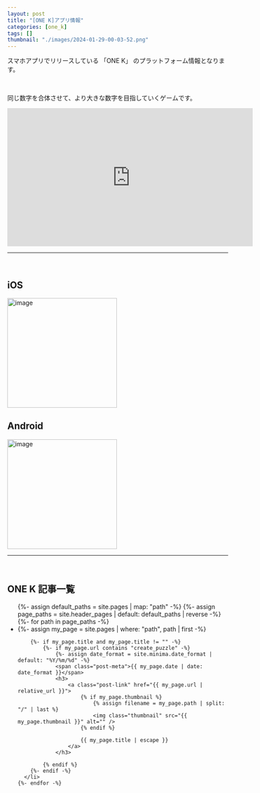 ```yaml
---
layout: post
title: "[ONE K]アプリ情報"
categories: [one_k]
tags: []
thumbnail: "./images/2024-01-29-00-03-52.png"
---
```


スマホアプリでリリースしている
「ONE K」
のプラットフォーム情報となります。
  
<br>
  
同じ数字を合体させて、より大きな数字を目指していくゲームです。  

<iframe width="560" height="315" src="https://www.youtube.com/embed/ulyfyhqVzSI" frameborder="0" allowfullscreen></iframe>  
  
<br>
<hr>
<br>
  
## iOS
<img src="{{ './images/icon_ios.jpg' }}" alt="image" width="250" class="center-image"/>
  
<br>
  
## Android
<a class="post-link" href="https://play.google.com/store/apps/details?id=com.Combo.puzzle">
    <img src="{{ './images/icon_android.png' }}" alt="image" width="250" class="center-image"/>
</a>
  
<br>
<hr>
<br>

## ONE K 記事一覧
<ul class="post-list">
    {%- assign default_paths = site.pages | map: "path" -%}
    {%- assign page_paths = site.header_pages | default: default_paths | reverse -%}
    {%- for path in page_paths -%}
      <li>
        {%- assign my_page = site.pages | where: "path", path | first -%}
        
        {%- if my_page.title and my_page.title != "" -%}
            {%- if my_page.url contains "create_puzzle" -%}
                {%- assign date_format = site.minima.date_format | default: "%Y/%m/%d" -%}
                <span class="post-meta">{{ my_page.date | date: date_format }}</span>
                <h3>
                    <a class="post-link" href="{{ my_page.url | relative_url }}">
                        {% if my_page.thumbnail %}
                            {% assign filename = my_page.path | split: "/" | last %}
                            <img class="thumbnail" src="{{ my_page.thumbnail }}" alt="" />
                        {% endif %}
                        
                        {{ my_page.title | escape }}
                    </a>
                </h3>
                
            {% endif %}
        {%- endif -%}
      </li>
    {%- endfor -%}
  </ul>